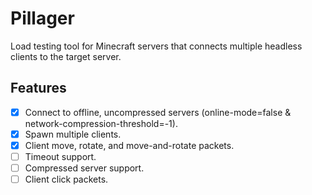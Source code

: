# Pillager
Load testing tool for Minecraft servers that connects multiple headless clients to the target server.

## Features
- [x] Connect to offline, uncompressed servers (online-mode=false & network-compression-threshold=-1).
- [x] Spawn multiple clients.
- [x] Client move, rotate, and move-and-rotate packets.
- [ ] Timeout support.
- [ ] Compressed server support.
- [ ] Client click packets.
